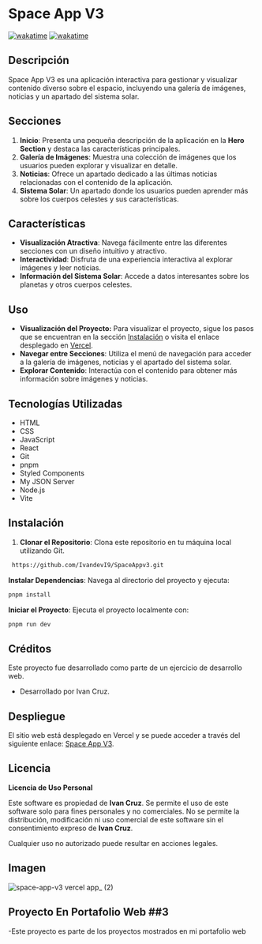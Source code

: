 # Space App V3
[![wakatime](https://wakatime.com/badge/user/c585b1da-c687-4d3b-89c1-72901e86fb52/project/77268fef-5b84-43a0-8146-4e54ea14f59f.svg)](https://wakatime.com/badge/user/c585b1da-c687-4d3b-89c1-72901e86fb52/project/77268fef-5b84-43a0-8146-4e54ea14f59f)
[![wakatime](https://wakatime.com/badge/github/Ivandv19/space-app-v3.svg)](https://wakatime.com/badge/github/Ivandv19/space-app-v3)

## Descripción

Space App V3 es una aplicación interactiva para gestionar y visualizar contenido diverso sobre el espacio, incluyendo una galería de imágenes, noticias y un apartado del sistema solar.

## Secciones

1. **Inicio**: Presenta una pequeña descripción de la aplicación en la **Hero Section** y destaca las características principales.
2. **Galería de Imágenes**: Muestra una colección de imágenes que los usuarios pueden explorar y visualizar en detalle.
3. **Noticias**: Ofrece un apartado dedicado a las últimas noticias relacionadas con el contenido de la aplicación.
4. **Sistema Solar**: Un apartado donde los usuarios pueden aprender más sobre los cuerpos celestes y sus características.

## Características

- **Visualización Atractiva**: Navega fácilmente entre las diferentes secciones con un diseño intuitivo y atractivo.
- **Interactividad**: Disfruta de una experiencia interactiva al explorar imágenes y leer noticias.
- **Información del Sistema Solar**: Accede a datos interesantes sobre los planetas y otros cuerpos celestes.

## Uso

- **Visualización del Proyecto:** Para visualizar el proyecto, sigue los pasos que se encuentran en la sección [Instalación](#instalación) o visita el enlace desplegado en [Vercel](https://space-app-v3.vercel.app/).
- **Navegar entre Secciones**: Utiliza el menú de navegación para acceder a la galería de imágenes, noticias y el apartado del sistema solar.
- **Explorar Contenido**: Interactúa con el contenido para obtener más información sobre imágenes y noticias.

## Tecnologías Utilizadas

- HTML
- CSS
- JavaScript
- React
- Git
- pnpm
- Styled Components
- My JSON Server
- Node.js
- Vite

## Instalación

1. **Clonar el Repositorio**: Clona este repositorio en tu máquina local utilizando Git.

```bash
 https://github.com/IvandevI9/SpaceAppv3.git
```

**Instalar Dependencias**: Navega al directorio del proyecto y ejecuta:

```bash
pnpm install
```

**Iniciar el Proyecto**: Ejecuta el proyecto localmente con:

```bash
pnpm run dev
```

## Créditos

Este proyecto fue desarrollado como parte de un ejercicio de desarrollo web.

- Desarrollado por Ivan Cruz.

## Despliegue

El sitio web está desplegado en Vercel y se puede acceder a través del siguiente enlace: [Space App V3]( https://space-app-v3.vercel.app/ ).

## Licencia

**Licencia de Uso Personal**

Este software es propiedad de **Ivan Cruz**. Se permite el uso de este software solo para fines personales y no comerciales. No se permite la distribución, modificación ni uso comercial de este software sin el consentimiento expreso de **Ivan Cruz**.

Cualquier uso no autorizado puede resultar en acciones legales.

## Imagen

![space-app-v3 vercel app_ (2)]( https://github.com/user-attachments/assets/17e9bb16-85fa-42c3-83bd-8fb858da0ef6 )

## Proyecto En Portafolio Web ##3

-Este proyecto es parte de los proyectos mostrados en mi portafolio web
